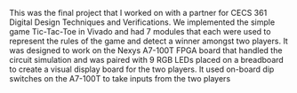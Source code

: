 This was the final project that I worked on with a partner for CECS 361 Digital Design Techniques and Verifications. We implemented the simple game 
Tic-Tac-Toe in Vivado and had 7 modules that each were used to represent the rules of the game and detect a winner amongst two players. 
It was designed to work on the Nexys A7-100T FPGA board that handled the circuit simulation and was paired with 9 RGB LEDs placed on
a breadboard to create a visual display board for the two players. It used on-board dip switches on the A7-100T to take inputs from the two players 

